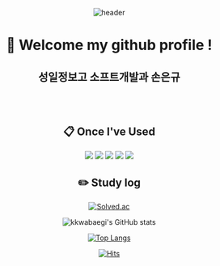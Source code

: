 <div align="center">
  
  ![header](https://capsule-render.vercel.app/api?type=Waving&text=Hello&animation=fadeIn&fontAlignY=20)

#  :wave: Welcome my github profile !

## 성일정보고 소프트개발과 손은규
  
 <br/>
 <br/>
  
##  :clipboard: Once I've Used 
  
<img src="https://img.shields.io/badge/JAVA-007396?style=for-the-badge&logo=Java&logoColor=white">
<img src="https://img.shields.io/badge/Oracle-F80000?style=for-the-badge&logo=Oracle&logoColor=white"> 
<img src="https://img.shields.io/badge/Eclipse-2C2255?style=for-the-badge&logo=Eclipse%20IDE&logoColor=white">
<img src="https://img.shields.io/badge/github-181717?style=for-the-badge&logo=github&logoColor=white">
<img src="https://img.shields.io/badge/VSCode-007ACC?style=for-the-badge&logo=VisualStudioCode&logoColor=white">

## :pencil2: Study log

[![Solved.ac](http://mazassumnida.wtf/api/v2/generate_badge?boj=kkwabaegi)](https://solved.ac/kkwabaegi)

![kkwabaegi's GitHub stats](https://github-readme-stats.vercel.app/api?username=kkwabaegi&show_icons=true&theme=transparent)
  
[![Top Langs](https://github-readme-stats.vercel.app/api/top-langs/?username=kkwabaegi&layout=compact&show_icons=true&theme=transparent)](https://github.com/kkwabaegi)
  
[![Hits](https://hits.seeyoufarm.com/api/count/incr/badge.svg?url=https%3A%2F%2Fgithub.com%2Fkkwabaegi&count_bg=%2379C83D&title_bg=%23555555&icon=katana.svg&icon_color=%23FFFFFF&title=%EB%B0%A9%EB%AC%B8%EC%9E%90&edge_flat=false)](https://hits.seeyoufarm.com)

</div>
